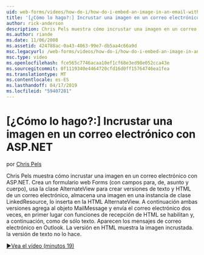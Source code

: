 ```yaml
---
uid: web-forms/videos/how-do-i/how-do-i-embed-an-image-in-an-email-with-aspnet
title: '[¿Cómo lo hago?:] Incrustar una imagen en un correo electrónico con ASP.NET | Microsoft Docs'
author: rick-anderson
description: Chris Pels muestra cómo incrustar una imagen en un correo electrónico con ASP.NET. Crea un formulario web Forms (con campos para, de, asunto y cuerpo), se usa el AlternateView...
ms.author: riande
ms.date: 11/06/2008
ms.assetid: 424788ac-0a43-4063-99e7-db5aa4c66a9d
msc.legacyurl: /web-forms/videos/how-do-i/how-do-i-embed-an-image-in-an-email-with-aspnet
msc.type: video
ms.openlocfilehash: fce565c7746acaa10ef1cf68e3ed98e052cca43e
ms.sourcegitcommit: 0f1119340e4464720cfd16d0ff15764746ea1fea
ms.translationtype: MT
ms.contentlocale: es-ES
ms.lasthandoff: 04/17/2019
ms.locfileid: "59407281"
---
```

# <a name="how-do-i-embed-an-image-in-an-email-with-aspnet"></a>[¿Cómo lo hago?:] Incrustar una imagen en un correo electrónico con ASP.NET

por [Chris Pels](https://twitter.com/chrispels)

Chris Pels muestra cómo incrustar una imagen en un correo electrónico con ASP.NET. Crea un formulario web Forms (con campos para, de, asunto y cuerpo), usa la clase AlternateView para crear versiones de texto y HTML de un correo electrónico, almacena una imagen en una instancia de clase LinkedResource, lo inserta en la HTML AlternateView. A continuación ambas versiones agrega al objeto MailMessage y envía el correo electrónico dos veces, en primer lugar con funciones de recepción de HTML se habilitan y, a continuación, como de sólo texto. Aparecen los mensajes de correo electrónico en Outlook. La versión en HTML muestra la imagen incrustada. la versión de texto no lo hace.

[&#9654;Vea el vídeo (minutos 19)](https://channel9.msdn.com/Blogs/ASP-NET-Site-Videos/how-do-i-embed-an-image-in-an-email-with-aspnet)

